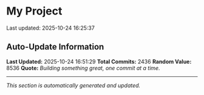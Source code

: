 # My Project


Last updated: 2025-10-24 16:25:37











































































































































































































































































































































































































































































































































































































































































































































































































































































































































































































































































































































































































































































































































































































































































































































































































































































































































































































































































































































































































































































































































































































































































































































































































































































































































































































































































































































































































































































































































## Auto-Update Information

**Last Updated:** 2025-10-24 16:51:29
**Total Commits:** 2436
**Random Value:** 8536
**Quote:** _Building something great, one commit at a time._

---
_This section is automatically generated and updated._